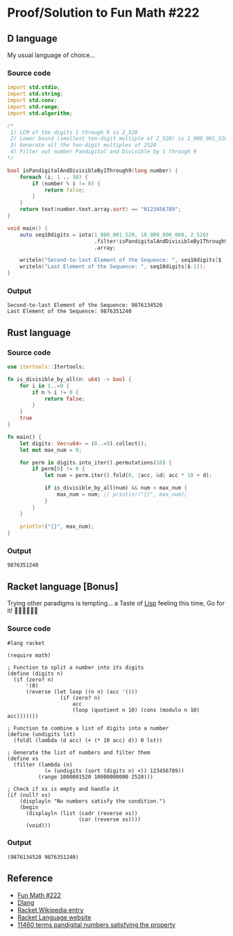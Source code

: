 # Proof/Solution to Fun Math #222

## D language

My usual language of choice...

### Source code

```d
import std.stdio;
import std.string;
import std.conv;
import std.range;
import std.algorithm;

/*
 1) LCM of the digits 1 through 9 is 2_520
 2) Lower bound (smallest ten-digit multiple of 2_520) is 1_000_001_520
 3) Generate all the ten-digit multiples of 2520
 4) Filter out number Pandigital and Divisible by 1 through 9
*/

bool isPandigitalAndDivisibleBy1Through9(long number) {
    foreach (i; 1 .. 10) {
        if (number % i != 0) {
            return false;
        }
    }
    return text(number.text.array.sort) == "0123456789";
}

void main() {
    auto seq10digits = iota(1_000_001_520, 10_000_000_000, 2_520)
                            .filter!isPandigitalAndDivisibleBy1Through9
                            .array;

    writeln("Second-to-last Element of the Sequence: ", seq10digits[$ - 2]);
    writeln("Last Element of the Sequence: ", seq10digits[$-1]);
}

```

### Output

```text
Second-to-last Element of the Sequence: 9876134520
Last Element of the Sequence: 9876351240
```
## Rust language

### Source code

```rust
use itertools::Itertools;

fn is_divisible_by_all(n: u64) -> bool {
    for i in 1..=9 {
        if n % i != 0 {
            return false;
        }
    }
    true
}

fn main() {
    let digits: Vec<u64> = (0..=9).collect();
    let mut max_num = 0;

    for perm in digits.into_iter().permutations(10) {
        if perm[0] != 0 {
            let num = perm.iter().fold(0, |acc, &d| acc * 10 + d);

            if is_divisible_by_all(num) && num > max_num {
                max_num = num; // println!("{}", max_num);
            }
        }
    }
    
    println!("{}", max_num);
}
```

### Output
```text
9876351240
```


## Racket language [Bonus]

Trying other paradigms is tempting... a Taste of [Lisp](https://en.wikipedia.org/wiki/Lisp_(programming_language)) feeling this time, Go for it! 🏃‍♂️🏃‍♂️🏃‍♂️

### Source code

```racket
#lang racket

(require math)

; Function to split a number into its digits
(define (digits n)
  (if (zero? n)
      '(0)
      (reverse (let loop ((n n) (acc '()))
                 (if (zero? n)
                     acc
                     (loop (quotient n 10) (cons (modulo n 10) acc)))))))

; Function to combine a list of digits into a number
(define (undigits lst)
  (foldl (lambda (d acc) (+ (* 10 acc) d)) 0 lst))

; Generate the list of numbers and filter them
(define xs
  (filter (lambda (n)
            (= (undigits (sort (digits n) <)) 123456789))
          (range 1000001520 10000000000 2520)))

; Check if xs is empty and handle it
(if (null? xs)
    (displayln "No numbers satisfy the condition.")
    (begin
      (displayln (list (cadr (reverse xs))
                       (car (reverse xs))))
      (void)))
```

### Output

```text
(9876134520 9876351240)
```

## Reference

  - [Fun Math #222](https://www.linkedin.com/feed/update/urn:li:activity:7205010763072036864?utm_source=share&utm_medium=member_desktop)
  - [Dlang](https://dlang.org/)
  - [Racket Wikipedia entry](https://en.wikipedia.org/wiki/Racket_(programming_language))
  - [Racket Language website](https://racket-lang.org/)
  - [11460 terms pandigital numbers satisfying the property](https://oeis.org/A187565/b187565.txt)
